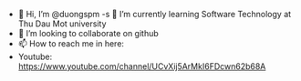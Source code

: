 - 👋 Hi, I’m @duongspm
 -s 🌱 I’m currently learning Software Technology at Thu Dau Mot university
- 💞️ I’m looking to collaborate on github
- 📫 How to reach me in here:
- Youtube: https://www.youtube.com/channel/UCvXij5ArMkI6FDcwn62b68A

<!---
duongspm/duongspm is a ✨ special ✨ repository because its `README.md` (this file) appears on your GitHub profile.
You can click the Preview link to take a look at your changes.
--->
